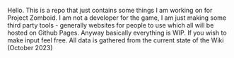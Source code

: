 Hello. This is a repo that just contains some things I am working on for Project Zomboid. I am not a developer for the game, I am just making some third party tools - generally websites for people to use which all will be hosted on Github Pages. Anyway basically everything is WIP. If you wish to make input feel free. All data is gathered from the current state of the Wiki (October 2023)
